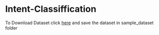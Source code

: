 # Intent-Classiffication

To Download Dataset click [here](https://www.kaggle.com/hassanamin/atis-airlinetravelinformationsystem)
and save the dataset in sample_dataset folder
